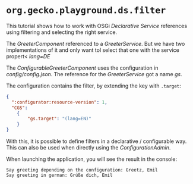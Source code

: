 # `org.gecko.playground.ds.filter`

This tutorial shows how to work with OSGi *Declarative Service* references using filtering and selecting the right service.

The *GreeterComponent* referenced to a *GreeterService*. But we have two implementations of it and only want tol select that one with the service propert< *lang=DE*

The *ConfigurableGreeterComponent* uses the configuration in *config/config.json*. The reference for the *GreeterService* got a name *gs*.

The configuration contains the filter, by extending the key with `.target`:

```json
{
  ":configurator:resource-version": 1,
  "CGS": 
	{
		"gs.target": "(lang=EN)" 
	}
}
```

With this, it is possible to define filters in a declarative / configurable way. This can also be used when directly using the *ConfigurationAdmin*.

When launching the application, you will see the result in the console:

```
Say greeting depending on the configuration: Greetz, Emil
Say greeting in german: Grüße dich, Emil
```

